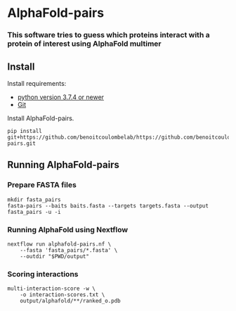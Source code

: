 # AlphaFold-pairs

### This software tries to guess which proteins interact with a protein of interest using AlphaFold multimer

## Install

Install requirements:

* [python version 3.7.4 or newer](https://www.python.org)
* [Git](https://git-scm.com)

Install AlphaFold-pairs.

```shell
pip install git+https://github.com/benoitcoulombelab/https://github.com/benoitcoulombelab/alphafold-pairs.git
```

## Running AlphaFold-pairs

### Prepare FASTA files

```shell
mkdir fasta_pairs
fasta-pairs --baits baits.fasta --targets targets.fasta --output fasta_pairs -u -i
```

### Running AlphaFold using Nextflow

```shell
nextflow run alphafold-pairs.nf \
    --fasta 'fasta_pairs/*.fasta' \
    --outdir "$PWD/output"
```

### Scoring interactions

```shell
multi-interaction-score -w \
    -o interaction-scores.txt \
    output/alphafold/**/ranked_o.pdb
```

